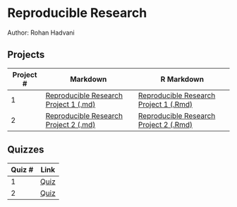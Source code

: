 # Reproducible Research
Author: Rohan Hadvani <br />

## Projects 
Project # | Markdown | R Markdown
--- | --- | ---
1 |  [Reproducible Research Project 1 (.md)](https://github.com/rohan27hadvani/datasciencecoursera/blob/master/5_Reproducible_Research/project1/%F0%9D%99%BF%F0%9D%99%B0%F0%9D%9F%B7_%F0%9D%9A%9D%F0%9D%9A%8E%F0%9D%9A%96%F0%9D%9A%99%F0%9D%9A%95%F0%9D%9A%8A%F0%9D%9A%9D%F0%9D%9A%8E.md) | [Reproducible Research Project 1 (.Rmd)](https://github.com/rohan27hadvani/datasciencecoursera/blob/master/5_Reproducible_Research/project1/%F0%9D%99%BF%F0%9D%99%B0%F0%9D%9F%B7_%F0%9D%9A%9D%F0%9D%9A%8E%F0%9D%9A%96%F0%9D%9A%99%F0%9D%9A%95%F0%9D%9A%8A%F0%9D%9A%9D%F0%9D%9A%8E.Rmd)
2 |  [Reproducible Research Project 2 (.md)](https://github.com/rohan27hadvani/datasciencecoursera/blob/master/5_Reproducible_Research/project2/ReproducibleResearchProject2.md)  | [Reproducible Research Project 2 (.Rmd)](https://github.com/rohan27hadvani/datasciencecoursera/blob/master/5_Reproducible_Research/project2/ReproducibleResearchProject2.rmd)

## Quizzes
Quiz # | Link 
--- | --- 
1 | [Quiz](https://github.com/rohan27hadvani/datasciencecoursera/blob/master/5_Reproducible_Research/quizzes/quiz1.md)
2 | [Quiz](https://github.com/rohan27hadvani/datasciencecoursera/blob/master/5_Reproducible_Research/quizzes/quiz2.md)
